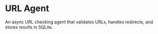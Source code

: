 # URL Agent

An async URL checking agent that validates URLs, handles redirects, and stores results in SQLite.
